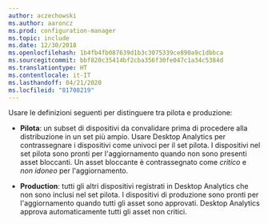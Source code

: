 ```yaml
---
author: aczechowski
ms.author: aaroncz
ms.prod: configuration-manager
ms.topic: include
ms.date: 12/30/2018
ms.openlocfilehash: 1b4fb4fb087639d1b3c3075339ce890a9c1dbbca
ms.sourcegitcommit: bbf820c35414bf2cba356f30fe047c1a34c5384d
ms.translationtype: HT
ms.contentlocale: it-IT
ms.lasthandoff: 04/21/2020
ms.locfileid: "81708219"
---
```

Usare le definizioni seguenti per distinguere tra pilota e produzione:  

- **Pilota**: un subset di dispositivi da convalidare prima di procedere alla distribuzione in un set più ampio. Usare Desktop Analytics per contrassegnare i dispositivi come univoci per il set pilota. I dispositivi nel set pilota sono pronti per l'aggiornamento quando non sono presenti asset bloccanti. Un asset bloccante è contrassegnato come *critico* e *non idoneo* per l'aggiornamento.  

- **Production**: tutti gli altri dispositivi registrati in Desktop Analytics che non sono inclusi nel set pilota. I dispositivi di produzione sono pronti per l'aggiornamento quando tutti gli asset sono approvati. Desktop Analytics approva automaticamente tutti gli asset non critici.  

